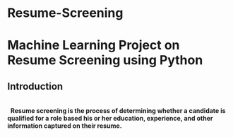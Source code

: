 # Resume-Screening<br>
# Machine Learning Project on Resume Screening using Python<br>
<h2>Introduction</h2><br>
&nbsp;<b>
  Resume screening is the process of determining whether a candidate is qualified for a role based his or her education, experience, and other information captured on their resume.
</b>

